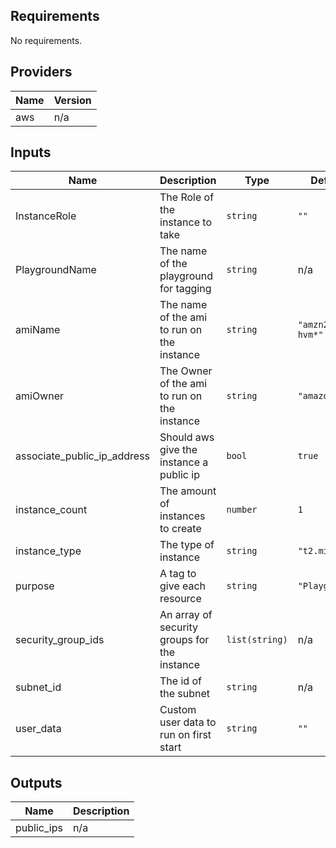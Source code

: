## Requirements

No requirements.

## Providers

| Name | Version |
|------|---------|
| aws | n/a |

## Inputs

| Name | Description | Type | Default | Required |
|------|-------------|------|---------|:--------:|
| InstanceRole | The Role of the instance to take | `string` | `""` | no |
| PlaygroundName | The name of the playground for tagging | `string` | n/a | yes |
| amiName | The name of the ami to run on the instance | `string` | `"amzn2-ami-hvm*"` | no |
| amiOwner | The Owner of the ami to run on the instance | `string` | `"amazon"` | no |
| associate\_public\_ip\_address | Should aws give the instance a public ip | `bool` | `true` | no |
| instance\_count | The amount of instances to create | `number` | `1` | no |
| instance\_type | The type of instance | `string` | `"t2.micro"` | no |
| purpose | A tag to give each resource | `string` | `"Playground"` | no |
| security\_group\_ids | An array of security groups for the instance | `list(string)` | n/a | yes |
| subnet\_id | The id of the subnet | `string` | n/a | yes |
| user\_data | Custom user data to run on first start | `string` | `""` | no |

## Outputs

| Name | Description |
|------|-------------|
| public\_ips | n/a |

